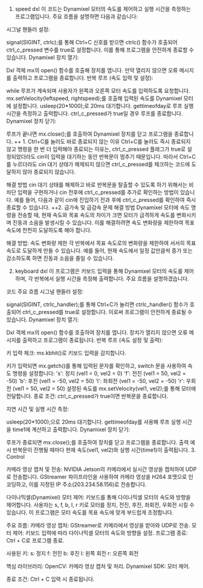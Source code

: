 1. speed dxl
이 코드는 Dynamixel 모터의 속도를 제어하고 실행 시간을 측정하는 프로그램입니다. 주요 흐름을 설명하면 다음과 같습니다:

시그널 핸들러 설정:

signal(SIGINT, ctrlc);를 통해 Ctrl+C 신호를 받으면 ctrlc() 함수가 호출되어 ctrl_c_pressed 변수를 true로 설정합니다. 이를 통해 프로그램을 안전하게 종료할 수 있습니다.
Dynamixel 장치 열기:

Dxl 객체 mx의 open() 함수를 호출해 장치를 엽니다. 만약 열리지 않으면 오류 메시지를 출력하고 프로그램을 종료합니다.
반복 루프 (속도 입력 및 설정):

while 루프가 계속되며 사용자가 왼쪽과 오른쪽 모터 속도를 입력하도록 요청합니다.
mx.setVelocity(leftspeed, rightspeed);를 호출해 입력된 속도를 Dynamixel 모터에 설정합니다.
usleep(20*1000);로 20ms 대기합니다.
gettimeofday로 루프 실행 시간을 측정하고 출력합니다.
ctrl_c_pressed가 true일 경우 루프를 종료합니다.
Dynamixel 장치 닫기:

루프가 끝나면 mx.close();를 호출하여 Dynamixel 장치를 닫고 프로그램을 종료합니다.
++ 1. Ctrl+C를 눌러도 바로 종료되지 않는 이유
Ctrl+C를 눌러도 즉시 종료되지 않고 명령을 한 번 더 입력해야 종료되는 이유는, ctrl_c_pressed 플래그가 true로 설정되었더라도 cin이 입력을 대기하는 동안 반복문이 멈추기 때문입니다. 따라서 Ctrl+C를 누르더라도 cin 대기 상태가 해제되지 않으면 ctrl_c_pressed를 체크하는 코드에 도달하지 않아 종료되지 않습니다.

해결 방법
cin 대기 상태를 해제하고 바로 반복문을 탈출할 수 있도록 하기 위해서는 비차단 입력을 구현하거나 cin 전후에 ctrl_c_pressed를 추가로 확인하는 방법이 있습니다. 예를 들어, 다음과 같이 cin에 진입하기 전과 후에 ctrl_c_pressed를 확인하여 즉시 종료할 수 있습니다.
++2. 급가속 및 급감속 문제 해결 방법
Dynamixel 모터에 속도 명령을 전송할 때, 현재 속도와 목표 속도의 차이가 크면 모터가 급격하게 속도를 변화시키며 진동과 소음을 발생시킬 수 있습니다. 이를 해결하려면 속도 변화량을 제한하여 목표 속도에 천천히 도달하도록 해야 합니다.

해결 방법: 속도 변화량 제한
각 반복에서 목표 속도로의 변화량을 제한하여 서서히 목표 속도로 도달하게 만들 수 있습니다. 예를 들어, 현재 속도에서 일정 값만큼씩 증가 또는 감소하도록 하면 진동과 소음을 줄일 수 있습니다.

2. keyboard dxl
이 프로그램은 키보드 입력을 통해 Dynamixel 모터의 속도를 제어하며, 각 반복에서 실행 시간을 측정해 출력합니다. 주요 흐름을 설명하겠습니다.

코드 주요 흐름
시그널 핸들러 설정:

signal(SIGINT, ctrlc_handler);를 통해 Ctrl+C가 눌리면 ctrlc_handler() 함수가 호출되어 ctrl_c_pressed를 true로 설정합니다. 이로써 프로그램이 안전하게 종료될 수 있습니다.
Dynamixel 장치 열기:

Dxl 객체 mx의 open() 함수를 호출하여 장치를 엽니다. 장치가 열리지 않으면 오류 메시지를 출력하고 프로그램이 종료됩니다.
반복 루프 (속도 설정 및 출력):

키 입력 체크: mx.kbhit()로 키보드 입력을 감지합니다.

키가 입력되면 mx.getch()를 통해 입력된 문자를 확인하고, switch 문을 사용하여 속도 명령을 설정합니다:
's': 정지 (vel1 = 0, vel2 = 0)
'f': 전진 (vel1 = 50, vel2 = -50)
'b': 후진 (vel1 = -50, vel2 = 50)
'l': 좌회전 (vel1 = -50, vel2 = -50)
'r': 우회전 (vel1 = 50, vel2 = 50)
설정된 속도를 mx.setVelocity(vel1, vel2);를 통해 모터에 전달합니다.
종료 조건: ctrl_c_pressed가 true이면 반복문을 종료합니다.

지연 시간 및 실행 시간 측정:

usleep(20*1000);으로 20ms 대기합니다.
gettimeofday를 사용해 루프 실행 시간을 time1에 계산하고 출력합니다.
Dynamixel 장치 닫기:

루프가 종료되면 mx.close();를 호출하여 장치를 닫고 프로그램을 종료합니다.
출력 예시
반복문이 진행될 때마다 현재 속도(vel1, vel2)와 실행 시간(time1)이 출력됩니다.
3. Control 

카메라 영상 캡처 및 전송:
NVIDIA Jetson의 카메라에서 실시간 영상을 캡처하여 UDP로 전송합니다. GStreamer 파이프라인을 사용하여 카메라 영상을 H264 포맷으로 인코딩하고, 이를 지정된 IP 주소(203.234.58.156)로 전송합니다.

다이나믹셀(Dynamixel) 모터 제어:
키보드를 통해 다이나믹셀 모터의 속도와 방향을 제어합니다. 사용자는 s, f, b, l, r 키로 모터를 정지, 전진, 후진, 좌회전, 우회전 시킬 수 있습니다. 이 프로그램은 모터 속도를 목표 속도에 맞게 부드럽게 조정합니다.

주요 흐름:
카메라 영상 캡처: GStreamer로 카메라에서 영상을 받아와 UDP로 전송.
모터 제어: 키보드 입력에 따라 다이나믹셀 모터의 속도와 방향을 설정.
프로그램 종료: Ctrl + C로 프로그램 종료.

사용된 키:
s: 정지
f: 전진
b: 후진
l: 왼쪽 회전
r: 오른쪽 회전

핵심 라이브러리:
OpenCV: 카메라 영상 캡처 및 처리.
Dynamixel SDK: 모터 제어.

종료 조건:
Ctrl + C 입력 시 종료됩니다.
